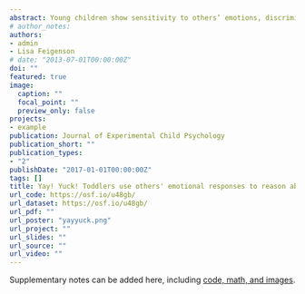 ```yaml
---
abstract: Young children show sensitivity to others’ emotions, discriminating between facial expressions and using them to help guide their behavior. Beyond providing information about how others are feel- ing, emotional expressions also can support inferences about the non-social world. Here, in four experiments, we investigated 18- to 28-month-old children’s ability to use others’ emotional responses to reason about physical objects. We found that 24- to 26-month-old children successfully used an agent’s incongruent emotional responses (‘‘Yay! Yuck!”), but not congruent emotional responses (‘‘Yay! Wow!”) to infer the presence of multiple hidden objects (Experiment 1). When two different agents produced the incongruent emotional responses, children did not infer that multi- ple objects must be present (Experiment 2), implicating early recog- nition that different people can have different emotional reactions towards the same entity. Younger, 20-month-old children failed to use incongruent emotional responses to make inferences about hidden objects (Experiment 3), although they succeeded at using contrasting words in an otherwise identical task (‘‘A blick! A fep!”; Experiment 4). These results show that young children can use other people’s emotional responses to reason about the physical world—an ability that develops in the second year of life.
# author_notes:
authors:
- admin
- Lisa Feigenson
# date: "2013-07-01T00:00:00Z"
doi: ""
featured: true
image:
  caption: ""
  focal_point: ""
  preview_only: false
projects:
- example
publication: Journal of Experimental Child Psychology
publication_short: ""
publication_types:
- "2"
publishDate: "2017-01-01T00:00:00Z"
tags: []
title: Yay! Yuck! Toddlers use others' emotional responses to reason about hidden objects
url_code: https://osf.io/u48gb/
url_dataset: https://osf.io/u48gb/
url_pdf: ""
url_poster: "yayyuck.png"
url_project: ""
url_slides: ""
url_source: ""
url_video: ""
---
```




Supplementary notes can be added here, including [code, math, and images](https://wowchemy.com/docs/writing-markdown-latex/).
